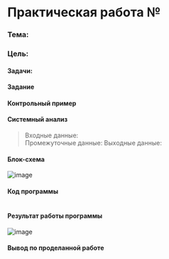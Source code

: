 # Практическая работа №

### Тема:

### Цель:

#### Задачи:

#### Задание

>

#### Контрольный пример

>
>

#### Системный анализ

> Входные данные:  
> Промежуточные данные:
> Выходные данные:

#### Блок-схема

![image]()

#### Код программы

```python

```

#### Результат работы программы

![image]()

#### Вывод по проделанной работе

> 